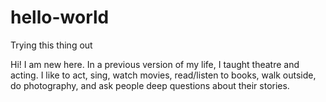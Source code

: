 # hello-world
Trying this thing out

Hi! I am new here. In a previous version of my life, I taught theatre and acting. I like to act, sing, watch movies, read/listen to books, walk outside, do photography, and ask people deep questions about their stories.
